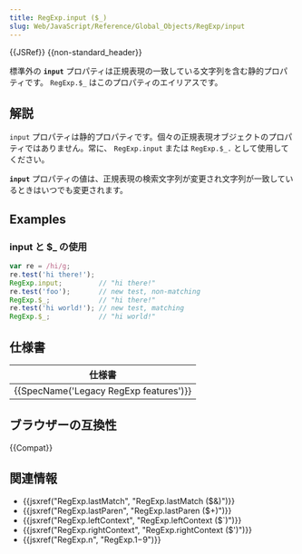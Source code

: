 ```yaml
---
title: RegExp.input ($_)
slug: Web/JavaScript/Reference/Global_Objects/RegExp/input
---
```


{{JSRef}} {{non-standard_header}}

標準外の **`input`** プロパティは正規表現の一致している文字列を含む静的プロパティです。 `RegExp.$_` はこのプロパティのエイリアスです。

## 解説

`input` プロパティは静的プロパティです。個々の正規表現オブジェクトのプロパティではありません。常に、 `RegExp.input` または `RegExp.$_.` として使用してください。

**`input`** プロパティの値は、正規表現の検索文字列が変更され文字列が一致しているときはいつでも変更されます。

## Examples

### input と $\_ の使用

```js
var re = /hi/g;
re.test('hi there!');
RegExp.input;         // "hi there!"
re.test('foo');       // new test, non-matching
RegExp.$_;            // "hi there!"
re.test('hi world!'); // new test, matching
RegExp.$_;            // "hi world!"
```

## 仕様書

| 仕様書                                               |
| ---------------------------------------------------- |
| {{SpecName('Legacy RegExp features')}} |

## ブラウザーの互換性

{{Compat}}

## 関連情報

- {{jsxref("RegExp.lastMatch", "RegExp.lastMatch ($&amp;)")}}
- {{jsxref("RegExp.lastParen", "RegExp.lastParen ($+)")}}
- {{jsxref("RegExp.leftContext", "RegExp.leftContext ($`)")}}
- {{jsxref("RegExp.rightContext", "RegExp.rightContext ($')")}}
- {{jsxref("RegExp.n", "RegExp.$1-$9")}}
